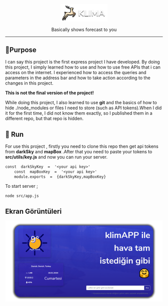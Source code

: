 
<p align="center">
  <a href="https://github.com/altaysimsek/shortcutIO">
    <img alt="klima" src="./public/img/klimalogo.png" width="150" />
  </a>
</p>
<p align="center">Basically shows forecast to you</p>

---
## 🔱Purpose

I can say this project is the first express project I have developed. By doing this project, I simply learned how to use and how to use free APIs that i can access on the internet. I experienced how to access the queries and parameters in the address bar and how to take action according to the changes in this project.

**This is not the final version of the project!**


While doing this project, I also learned to use **git** and the basics of how to hide ./node_modules or files I need to store (such as API tokens).When I did it for the first time, I did not know them exactly, so I published them in a different repo, but that repo is hidden.

## 🦄 Run
For use this project , firstly you need to clone this repo then get api tokens from **darkSky** and **mapBox** .After that you need to paste your tokens to **src/utils/key.js** and now you can run your server.
 

	const  darkSkyKey  =  '<your api key>'
    	const  mapBoxKey  =  '<your api key>'
    	module.exports  =  {darkSkyKey,mapBoxKey}

To start server ;

	node src/app.js



## Ekran Görüntüleri

![thumbnail](/public/img/thumbnail.png)

